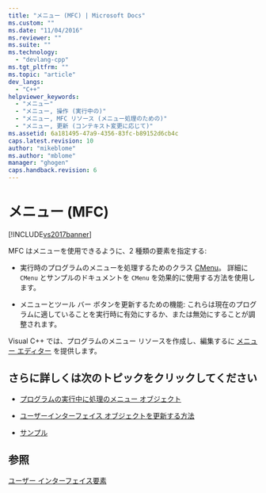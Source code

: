 ```yaml
---
title: "メニュー (MFC) | Microsoft Docs"
ms.custom: ""
ms.date: "11/04/2016"
ms.reviewer: ""
ms.suite: ""
ms.technology: 
  - "devlang-cpp"
ms.tgt_pltfrm: ""
ms.topic: "article"
dev_langs: 
  - "C++"
helpviewer_keywords: 
  - "メニュー"
  - "メニュー, 操作 (実行中の)"
  - "メニュー, MFC リソース (メニュー処理のための)"
  - "メニュー, 更新 (コンテキスト変更に応じて)"
ms.assetid: 6a181495-47a9-4356-83fc-b89152d6cb4c
caps.latest.revision: 10
author: "mikeblome"
ms.author: "mblome"
manager: "ghogen"
caps.handback.revision: 6
---
```

# メニュー (MFC)
[!INCLUDE[vs2017banner](../assembler/inline/includes/vs2017banner.md)]

MFC はメニューを使用できるように、2 種類の要素を指定する:  
  
-   実行時のプログラムのメニューを処理するためのクラス [CMenu](../mfc/reference/cmenu-class.md)。  詳細に `CMenu` とサンプルのドキュメントを `CMenu` を効果的に使用する方法を使用します。  
  
-   メニューとツール バー ボタンを更新するための機能: これらは現在のプログラムに適していることを実行時に有効にするか、または無効にすることが調整されます。  
  
 Visual C\+\+ では、プログラムのメニュー リソースを作成し、編集するに [メニュー エディター](../Topic/Menu%20Editor.md) を提供します。  
  
## さらに詳しくは次のトピックをクリックしてください  
  
-   [プログラムの実行中に処理のメニュー オブジェクト](../Topic/Manipulating%20Menus%20During%20Program%20Execution.md)  
  
-   [ユーザーインターフェイス オブジェクトを更新する方法](../mfc/how-to-update-user-interface-objects.md)  
  
-   [サンプル](../mfc/menu-sample-list.md)  
  
## 参照  
 [ユーザー インターフェイス要素](../mfc/user-interface-elements-mfc.md)